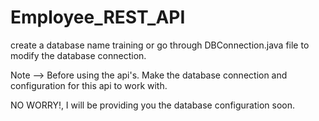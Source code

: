 # Employee_REST_API

create a database name training or go through DBConnection.java file to modify the database connection.

Note --> 
Before using the api's. Make the database connection and configuration for this api to work with.

NO WORRY!, I will be providing you the database configuration soon.
